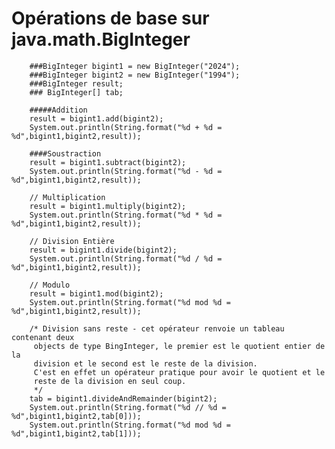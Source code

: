 # Opérations de base sur java.math.BigInteger

        ###BigInteger bigint1 = new BigInteger("2024");
        ###BigInteger bigint2 = new BigInteger("1994");
        ###BigInteger result;
        ### BigInteger[] tab;
        
        #####Addition
        result = bigint1.add(bigint2);
        System.out.println(String.format("%d + %d = %d",bigint1,bigint2,result));
        
        ####Soustraction
        result = bigint1.subtract(bigint2);
        System.out.println(String.format("%d - %d = %d",bigint1,bigint2,result));
        
        // Multiplication
        result = bigint1.multiply(bigint2);
        System.out.println(String.format("%d * %d = %d",bigint1,bigint2,result));
        
        // Division Entière
        result = bigint1.divide(bigint2);
        System.out.println(String.format("%d / %d = %d",bigint1,bigint2,result));
        
        // Modulo
        result = bigint1.mod(bigint2);
        System.out.println(String.format("%d mod %d = %d",bigint1,bigint2,result));
        
        /* Division sans reste - cet opérateur renvoie un tableau contenant deux 
         objects de type BingInteger, le premier est le quotient entier de la 
         division et le second est le reste de la division.
         C'est en effet un opérateur pratique pour avoir le quotient et le 
         reste de la division en seul coup.
         */
        tab = bigint1.divideAndRemainder(bigint2);
        System.out.println(String.format("%d // %d = %d",bigint1,bigint2,tab[0]));
        System.out.println(String.format("%d mod %d = %d",bigint1,bigint2,tab[1]));
